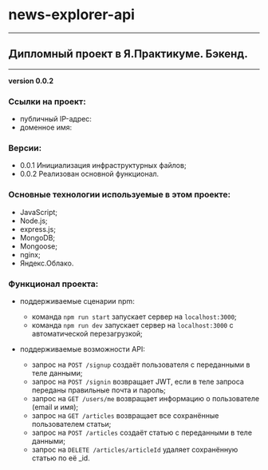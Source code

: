 # news-explorer-api
______________________

## Дипломный проект в Я.Практикуме. Бэкенд.
______________________

__version 0.0.2__

### Ссылки на проект:

- публичный IP-адрес: 
- доменное имя: 

### Версии:

- 0.0.1 Инициализация инфраструктурных файлов;
- 0.0.2 Реализован основной функционал.

### Основные технологии используемые в этом проекте:

- JavaScript;
- Node.js;
- express.js;
- MongoDB;
- Mongoose;
- nginx;
- Яндекс.Облако.

### Функционал проекта:

- поддерживаемые сценарии npm:
    * команда `npm run start` запускает сервер на `localhost:3000`;
    * команда `npm run dev` запускает сервер на `localhost:3000` с автоматической перезагрузкой;

- поддерживаемые возможности API:
    * запрос на `POST /signup` создаёт пользователя с переданными в теле данными;
    * запрос на `POST /signin` возвращает JWT, если в теле запроса переданы правильные почта и пароль;
    * запрос на `GET /users/me` возвращает информацию о пользователе (email и имя);
    * запрос на `GET /articles` возвращает все сохранённые пользователем статьи;
    * запрос на `POST /articles` создаёт статью с переданными в теле данными;
    * запрос на `DELETE /articles/articleId` удаляет сохранённую статью по её _id.
